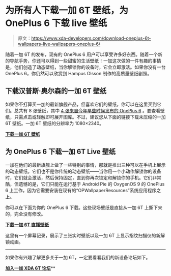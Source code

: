# 为所有人下载一加 6T 壁纸，为 OnePlus 6 下载 live 壁纸

> 原文：<https://www.xda-developers.com/download-oneplus-6t-wallpapers-live-wallpapers-oneplus-6/>

随着一加 6T 的发布，现有的 OnePlus 6 用户可以享受许多好东西。随着一个新的导航手势，你还可以得到一些甜蜜的生活壁纸！一加这次做的一件有趣的事情是，他们创造了动态壁纸，当你解锁你的设备时，它会立即激活。如果你没有一台 OnePlus 6，你仍然可以欣赏到 Hampus Olsson 制作的高质量壁纸剧照。

## 下载汉普斯·奥尔森的一加 6T 壁纸

如果你不打算买一加的最新旗舰产品，但喜欢它们的壁纸，你可以在这里买到它们。总共有 8 张壁纸，其中 [4 张来自今年早些时候发布的 OnePlus 6](https://www.xda-developers.com/download-oneplus-6-wallpapers/) 。要查看壁纸，只需点击或轻触即可展开图库。不过，建议您从下面的链接下载未压缩的一加 6T 壁纸。一加 6T 壁纸的分辨率为 1080×2340。

[**下载一加 6T 壁纸**](https://www.androidfilehost.com/?fid=11410932744536991226)

## 为 OnePlus 6 下载一加 6T Live 壁纸

一加在他们的最新旗舰上做了一些特别的事情，那就是推出三种可以在手机上展示的动态壁纸。它们也不是你传统的动态壁纸——当你用一个小动作解锁你的设备时，它们就会激活，然后保持固定，直到你再次锁定和解锁你的手机。它们非常酷，但遗憾的是，它们只能在运行基于 Android Pie 的 OxygenOS 9 的 OnePlus 6 上工作，因为它需要安装在现有的“OPWallpaperResources”系统应用程序之上。

你可以在下面为你的 OnePlus 6 下载。这些现场壁纸是直接从一加 6T 上撕下来的，完全没有修改。

[**下载一加 6T 直播壁纸**](https://www.androidfilehost.com/?fid=11410932744536991228)

这里有一个屏幕记录，展示了三张实时壁纸以及一加 6T 上显示指纹扫描仪的新解锁动画。

 *** * *

如果你有兴趣了解更多关于一加 6T，一定要看看我们的新设备论坛如下。

[**加入一加 XDA 6T 论坛**](https://forum.xda-developers.com/oneplus-6t)**